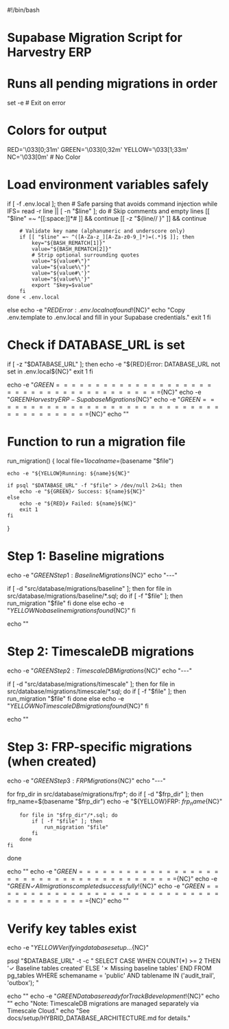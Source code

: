 #!/bin/bash
# Supabase Migration Script for Harvestry ERP
# Runs all pending migrations in order

set -e  # Exit on error

# Colors for output
RED='\033[0;31m'
GREEN='\033[0;32m'
YELLOW='\033[1;33m'
NC='\033[0m' # No Color

# Load environment variables safely
if [ -f .env.local ]; then
    # Safe parsing that avoids command injection
    while IFS= read -r line || [ -n "$line" ]; do
        # Skip comments and empty lines
        [[ "$line" =~ ^[[:space:]]*# ]] && continue
        [[ -z "${line// }" ]] && continue
        
        # Validate key name (alphanumeric and underscore only)
        if [[ "$line" =~ ^([A-Za-z_][A-Za-z0-9_]*)=(.*)$ ]]; then
            key="${BASH_REMATCH[1]}"
            value="${BASH_REMATCH[2]}"
            # Strip optional surrounding quotes
            value="${value#\"}"
            value="${value%\"}"
            value="${value#\'}"
            value="${value%\'}"
            export "$key=$value"
        fi
    done < .env.local
else
    echo -e "${RED}Error: .env.local not found!${NC}"
    echo "Copy .env.template to .env.local and fill in your Supabase credentials."
    exit 1
fi

# Check if DATABASE_URL is set
if [ -z "$DATABASE_URL" ]; then
    echo -e "${RED}Error: DATABASE_URL not set in .env.local${NC}"
    exit 1
fi

echo -e "${GREEN}========================================${NC}"
echo -e "${GREEN}Harvestry ERP - Supabase Migrations${NC}"
echo -e "${GREEN}========================================${NC}"
echo ""

# Function to run a migration file
run_migration() {
    local file=$1
    local name=$(basename "$file")
    
    echo -e "${YELLOW}Running: ${name}${NC}"
    
    if psql "$DATABASE_URL" -f "$file" > /dev/null 2>&1; then
        echo -e "${GREEN}✓ Success: ${name}${NC}"
    else
        echo -e "${RED}✗ Failed: ${name}${NC}"
        exit 1
    fi
}

# Step 1: Baseline migrations
echo -e "${GREEN}Step 1: Baseline Migrations${NC}"
echo "---"

if [ -d "src/database/migrations/baseline" ]; then
    for file in src/database/migrations/baseline/*.sql; do
        if [ -f "$file" ]; then
            run_migration "$file"
        fi
    done
else
    echo -e "${YELLOW}No baseline migrations found${NC}"
fi

echo ""

# Step 2: TimescaleDB migrations
echo -e "${GREEN}Step 2: TimescaleDB Migrations${NC}"
echo "---"

if [ -d "src/database/migrations/timescale" ]; then
    for file in src/database/migrations/timescale/*.sql; do
        if [ -f "$file" ]; then
            run_migration "$file"
        fi
    done
else
    echo -e "${YELLOW}No TimescaleDB migrations found${NC}"
fi

echo ""

# Step 3: FRP-specific migrations (when created)
echo -e "${GREEN}Step 3: FRP Migrations${NC}"
echo "---"

for frp_dir in src/database/migrations/frp*; do
    if [ -d "$frp_dir" ]; then
        frp_name=$(basename "$frp_dir")
        echo -e "${YELLOW}FRP: ${frp_name}${NC}"
        
        for file in "$frp_dir"/*.sql; do
            if [ -f "$file" ]; then
                run_migration "$file"
            fi
        done
    fi
done

echo ""
echo -e "${GREEN}========================================${NC}"
echo -e "${GREEN}✓ All migrations completed successfully!${NC}"
echo -e "${GREEN}========================================${NC}"
echo ""

# Verify key tables exist
echo -e "${YELLOW}Verifying database setup...${NC}"

psql "$DATABASE_URL" -t -c "
SELECT 
    CASE 
        WHEN COUNT(*) >= 2 THEN '✓ Baseline tables created'
        ELSE '✗ Missing baseline tables'
    END
FROM pg_tables 
WHERE schemaname = 'public' 
AND tablename IN ('audit_trail', 'outbox');
"

echo ""
echo -e "${GREEN}Database ready for Track B development!${NC}"
echo ""
echo "Note: TimescaleDB migrations are managed separately via Timescale Cloud."
echo "See docs/setup/HYBRID_DATABASE_ARCHITECTURE.md for details."
